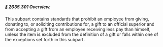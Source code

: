 ##### § 2635.301 Overview. #####

This subpart contains standards that prohibit an employee from giving, donating to, or soliciting contributions for, a gift to an official superior and from accepting a gift from an employee receiving less pay than himself, unless the item is excluded from the definition of a gift or falls within one of the exceptions set forth in this subpart.